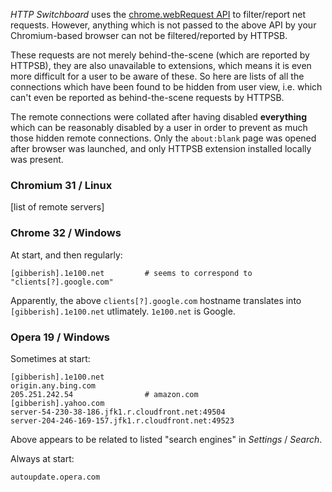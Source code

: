 _HTTP Switchboard_ uses the [chrome.webRequest API](http://developer.chrome.com/extensions/webRequest.html) to filter/report net requests. However, anything which is not passed to the above API by your Chromium-based browser can not be filtered/reported by HTTPSB.

These requests are not merely behind-the-scene (which are reported by HTTPSB), they are also unavailable to extensions, which means it is even more difficult for a user to be aware of these. So here are lists of all the connections which have been found to be hidden from user view, i.e. which can't even be reported as behind-the-scene requests by HTTPSB.

The remote connections were collated after having disabled **everything** which can be reasonably disabled by a user in order to prevent as much those hidden remote connections. Only the `about:blank` page was opened after browser was launched, and only HTTPSB extension installed locally was present.

### Chromium 31 / Linux

[list of remote servers]

### Chrome 32 / Windows

At start, and then regularly:

```
[gibberish].1e100.net         # seems to correspond to "clients[?].google.com"
```

Apparently, the above `clients[?].google.com` hostname translates into `[gibberish].1e100.net` utlimately. `1e100.net` is Google.

### Opera 19 / Windows

Sometimes at start:

```
[gibberish].1e100.net
origin.any.bing.com
205.251.242.54                # amazon.com
[gibberish].yahoo.com
server-54-230-38-186.jfk1.r.cloudfront.net:49504
server-204-246-169-157.jfk1.r.cloudfront.net:49523
```

Above appears to be related to listed "search engines" in _Settings_ / _Search_.

Always at start:

```
autoupdate.opera.com
```
